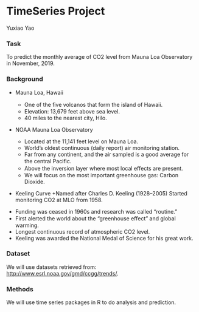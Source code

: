 # TimeSeries Project
Yuxiao Yao

### Task

To predict the monthly average of CO2 level from Mauna Loa Observatory in November, 2019.

### Background

* Mauna Loa, Hawaii
  + One of the ﬁve volcanos that form the island of Hawaii. 
  + Elevation: 13,679 feet above sea level. 
  + 40 miles to the nearest city, Hilo.

* NOAA Mauna Loa Observatory
  + Located at the 11,141 feet level on Mauna Loa.
  + World’s oldest continuous (daily report) air monitoring station.
  + Far from any continent, and the air sampled is a good average for the central Paciﬁc.
  + Above the inversion layer where most local eﬀects are present.
  + We will focus on the most important greenhouse gas: Carbon Dioxide.
  
*  Keeling Curve
  +Named after Charles D. Keeling (1928–2005) Started monitoring CO2 at MLO from 1958. 
  + Funding was ceased in 1960s and research was called “routine.” 
  + First alerted the world about the “greenhouse eﬀect” and global warming. 
  + Longest continuous record of atmospheric CO2 level. 
  + Keeling was awarded the National Medal of Science for his great work.
  
### Dataset

We will use datasets retrieved from: http://www.esrl.noaa.gov/gmd/ccgg/trends/. 

### Methods

We will use time series packages in R to do analysis and prediction. 



